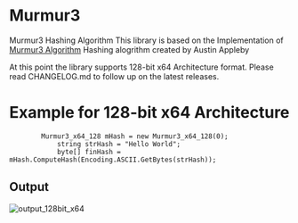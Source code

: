 # Murmur3
Murmur3 Hashing Algorithm
This library is based on the Implementation of [Murmur3 Algorithm](https://github.com/aappleby/smhasher/wiki/MurmurHash3) Hashing alogrithm created by Austin Appleby 

At this point the library supports 128-bit x64 Architecture format.
Please read CHANGELOG.md to follow up on the latest releases.

# Example for 128-bit x64 Architecture

```
	    Murmur3_x64_128 mHash = new Murmur3_x64_128(0);
            string strHash = "Hello World";
            byte[] finHash = mHash.ComputeHash(Encoding.ASCII.GetBytes(strHash));
```
## Output
![output_128bit_x64](https://user-images.githubusercontent.com/10596504/42173045-ccb4998c-7deb-11e8-8c04-3d71e4e7d9f6.PNG)


